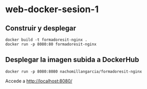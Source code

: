 # web-docker-sesion-1

## Construir y desplegar
```
docker build -t formadoresit-nginx .
docker run -p 8080:80 formadoresit-nginx
```

## Desplegar la imagen subida a DockerHub
```
docker run -p 8080:8080 nachomillangarcia/formadoresit-nginx
```

Accede a [http://localhost:8080/](http://localhost:8080/)